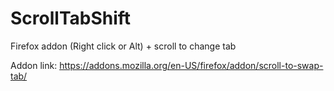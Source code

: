 # ScrollTabShift
Firefox addon
(Right click or Alt) + scroll to change tab

Addon link: https://addons.mozilla.org/en-US/firefox/addon/scroll-to-swap-tab/